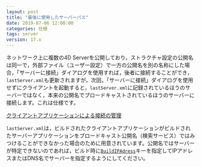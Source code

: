 ```yaml
---
layout: post
title: "最後に使用したサーバーパス"
date: 2019-07-06 12:00:00
categories: 仕様
tags: server 
version: 17.x
---
```


ネットワーク上に複数の4D Serverを公開しており，ストラクチャ設定の公開名は同一で，外部ファイル（ユーザー設定）で一方の公開名を別の名称にした場合，「サーバーに接続」ダイアログを使用すれば，後者に接続することができ，``lastServer.xml``も更新されますが，次回，「サーバーに接続」ダイアログを使用せずにクライアントを起動すると，``lastServer.xml``に記録されているほうのサーバーではなく，本来の公開名でプロードキャストされているほうのサーバーに接続します。これは仕様です。

<i class="fa fa-external-link" aria-hidden="true"></i> [クライアントアプリケーションによる接続の管理](https://doc.4d.com/4Dv17/4D/17.2/Management-of-connections-by-client-applications.300-4402979.ja.html)

``lastServer.xml``は，ビルドされたクライアントアプリケーションがビルドされたサーバーアプリケーションをブロードキャスト公開名（検索サービス）ではみつけることができなかった場合のために用意されています。公開名ではサーバーが特定できないのであれば，ビルド時に[``BuildIPAdress``](https://doc.4d.com/4Dv17/4D/17/IPAddress.300-3787889.ja.html)キーを指定してIPアドレスまたはDNS名でサーバーを指定するようにしてください。
